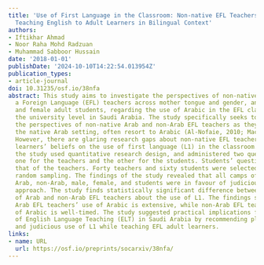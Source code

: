 ```yaml
---
title: 'Use of First Language in the Classroom: Non-native EFL Teachers’ Beliefs in
  Teaching English to Adult Learners in Bilingual Context'
authors:
- Iftikhar Ahmad
- Noor Raha Mohd Radzuan
- Muhammad Sabboor Hussain
date: '2018-01-01'
publishDate: '2024-10-10T14:22:54.013954Z'
publication_types:
- article-journal
doi: 10.31235/osf.io/38nfa
abstract: This study aims to investigate the perspectives of non-native English as
  a Foreign Language (EFL) teachers across mother tongue and gender, and their male
  and female adult students, regarding the use of Arabic in the EFL classrooms at
  the university level in Saudi Arabia. The study specifically seeks to investigate
  the perspectives of non-native Arab and non-Arab EFL teachers as they, working in
  the native Arab setting, often resort to Arabic (Al-Nofaie, 2010; Machaal, 2012).
  However, there are glaring research gaps about non-native EFL teachers’ and adult
  learners’ beliefs on the use of first language (L1) in the classroom. For this purpose,
  the study used quantitative research design, and administered two questionnaires,
  one for the teachers and the other for the students. Students’ questionnaire complemented
  that of the teachers. Forty teachers and sixty students were selected based on stratified
  random sampling. The findings of the study revealed that all camps of teachers,
  Arab, non-Arab, male, female, and students were in favour of judicious bilingual
  approach. The study finds statistically significant difference between the beliefs
  of Arab and non-Arab EFL teachers about the use of L1. The findings suggest that
  Arab EFL teachers’ use of Arabic is extensive, while non-Arab EFL teachers’ use
  of Arabic is well-timed. The study suggested practical implications for the improvement
  of English Language Teaching (ELT) in Saudi Arabia by recommending planned, occasional
  and judicious use of L1 while teaching EFL adult learners.
links:
- name: URL
  url: https://osf.io/preprints/socarxiv/38nfa/
---
```

